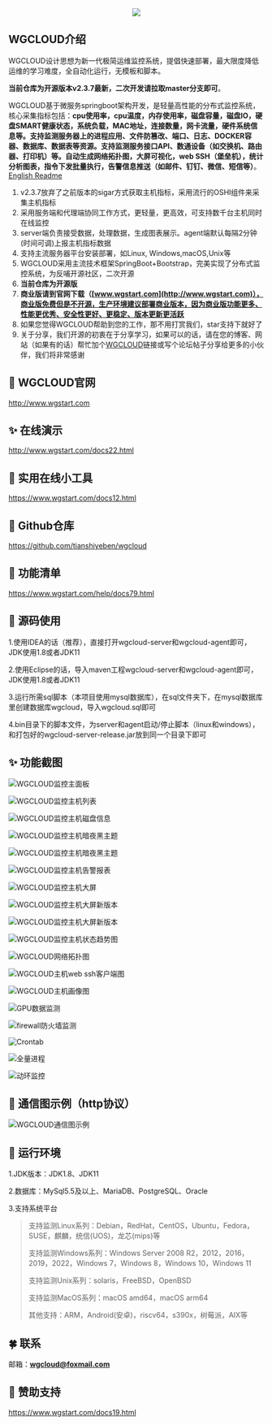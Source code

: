 <p align="center">
  <a  target="_blank" href="http://www.wgstart.com">
    <img src="./demo/logo.png">
  </a>
 </p>



## WGCLOUD介绍

WGCLOUD设计思想为新一代极简运维监控系统，提倡快速部署，最大限度降低运维的学习难度，全自动化运行，无模板和脚本。

**当前仓库为开源版本v2.3.7最新，二次开发请拉取master分支即可**。

WGCLOUD基于微服务springboot架构开发，是轻量高性能的分布式监控系统，核心采集指标包括：**cpu使用率，cpu温度，内存使用率，磁盘容量，磁盘IO，硬盘SMART健康状态，系统负载，MAC地址，连接数量，网卡流量，硬件系统信息等。支持监测服务器上的进程应用、文件防篡改、端口、日志、DOCKER容器、数据库、数据表等资源。支持监测服务接口API、数通设备（如交换机、路由器、打印机）等。自动生成网络拓扑图，大屏可视化，web SSH（堡垒机），统计分析图表，指令下发批量执行，告警信息推送（如邮件、钉钉、微信、短信等）**。[English Readme](<./README.md>)

1.   v2.3.7放弃了之前版本的sigar方式获取主机指标，采用流行的OSHI组件来采集主机指标
2.   采用服务端和代理端协同工作方式，更轻量，更高效，可支持数千台主机同时在线监控
3.   server端负责接受数据，处理数据，生成图表展示。agent端默认每隔2分钟(时间可调)上报主机指标数据
4.   支持主流服务器平台安装部署，如Linux, Windows,macOS,Unix等
5.   WGCLOUD采用主流技术框架SpringBoot+Bootstrap，完美实现了分布式监控系统，为反哺开源社区，二次开源
6.   **当前仓库为开源版**
7.   **商业版请到官网下载（[www.wgstart.com](http://www.wgstart.com)），商业版免费但是不开源，生产环境建议部署商业版本，因为商业版功能更多、性能更优秀、安全性更好、更稳定、版本更新更活跃**
8.   如果您觉得WGCLOUD帮助到您的工作，那不用打赏我们，star支持下就好了
9.   关于分享，我们开源的初衷在于分享学习，如果可以的话，请在您的博客、网站（如果有的话）帮忙加个[WGCLOUD](http://www.wgstart.com)链接或写个论坛帖子分享给更多的小伙伴，我们将非常感谢

## **🎉 WGCLOUD官网**

<http://www.wgstart.com>

## **✨ 在线演示**

<http://www.wgstart.com/docs22.html>

## 🌽 实用在线小工具

<https://www.wgstart.com/docs12.html>

## **🚀 Github**仓库

<https://github.com/tianshiyeben/wgcloud>

## **🐳 功能清单**

<https://www.wgstart.com/help/docs79.html>

## **👏 源码使用**

1.使用IDEA的话（推荐），直接打开wgcloud-server和wgcloud-agent即可，JDK使用1.8或者JDK11

2.使用Eclipse的话，导入maven工程wgcloud-server和wgcloud-agent即可，JDK使用1.8或者JDK11

3.运行所需sql脚本（本项目使用mysql数据库），在sql文件夹下，在mysql数据库里创建数据库wgcloud，导入wgcloud.sql即可

4.bin目录下的脚本文件，为server和agent启动/停止脚本（linux和windows），和打包好的wgcloud-server-release.jar放到同一个目录下即可

## **✨ 功能截图**



![WGCLOUD监控主面板](./demo/demo2.jpg)

![WGCLOUD监控主机列表](./demo/demo3.jpg)

![WGCLOUD监控主机磁盘信息](./demo/demo9.jpg)

![WGCLOUD监控主机暗夜黑主题](./demo/chatu1.jpg)

![WGCLOUD监控主机暗夜黑主题](./demo/chatu3.jpg)

![WGCLOUD监控主机告警报表](./daping/dapingv4.jpg)

![WGCLOUD监控主机大屏](./demo/dp.jpg)

![WGCLOUD监控主机大屏新版本](./demo/dapingNew.jpg)

![WGCLOUD监控主机大屏新版本](./demo/dapingv3.jpg)

![WGCLOUD监控主机状态趋势图](./demo/demo4.jpg)



![WGCLOUD网络拓扑图](./demo/tpdemo.jpg)

![WGCLOUD主机web ssh客户端图](./demo/ssh.jpg)

![WGCLOUD主机画像图](./demo/huaxiang.jpg)

![GPU数据监测](./GPU/gpu.jpg)

![firewall防火墙监测](./firewall/firewall.jpg)

![Crontab](./crontab/crontab.jpg)

![全量进程](./demo/allProcess.jpg)

![动环监控](./demo/donghuan.jpg)

## 🌻 通信图示例（http协议）

![WGCLOUD通信图示例](./demo/tongxin.jpg)

## 🌻 运行环境

1.JDK版本：JDK1.8、JDK11

2.数据库：MySql5.5及以上、MariaDB、PostgreSQL、Oracle

3.支持系统平台

> 支持监测Linux系列：Debian，RedHat，CentOS，Ubuntu，Fedora，SUSE，麒麟，统信(UOS)，龙芯(mips)等
>
> 支持监测Windows系列：Windows Server 2008 R2，2012，2016，2019，2022，Windows 7，Windows 8，Windows 10，Windows 11
>
> 支持监测Unix系列：solaris，FreeBSD，OpenBSD
>
> 支持监测MacOS系列：macOS amd64，macOS arm64
>
> 其他支持：ARM，Android(安卓)，riscv64，s390x，树莓派，AIX等



## 🍀 联系

邮箱：**wgcloud@foxmail.com**

## 🌽 赞助支持

https://www.wgstart.com/docs19.html
